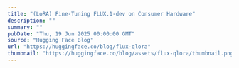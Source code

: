 ```yaml
---
title: "(LoRA) Fine-Tuning FLUX.1-dev on Consumer Hardware"
description: ""
summary: ""
pubDate: "Thu, 19 Jun 2025 00:00:00 GMT"
source: "Hugging Face Blog"
url: "https://huggingface.co/blog/flux-qlora"
thumbnail: "https://huggingface.co/blog/assets/flux-qlora/thumbnail.png"
---
```


